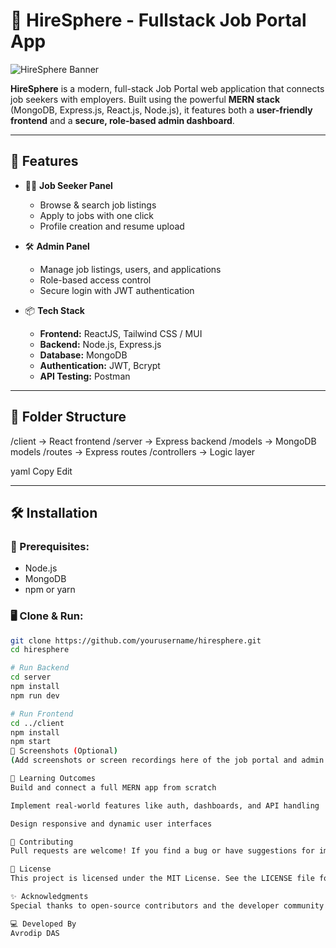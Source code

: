 # 💼 HireSphere - Fullstack Job Portal App

![HireSphere Banner](https://via.placeholder.com/1000x300.png?text=HireSphere+Job+Portal+App)

**HireSphere** is a modern, full-stack Job Portal web application that connects job seekers with employers. Built using the powerful **MERN stack** (MongoDB, Express.js, React.js, Node.js), it features both a **user-friendly frontend** and a **secure, role-based admin dashboard**.

---

## 🚀 Features

- 👩‍💼 **Job Seeker Panel**
  - Browse & search job listings
  - Apply to jobs with one click
  - Profile creation and resume upload

- 🛠️ **Admin Panel**
  - Manage job listings, users, and applications
  - Role-based access control
  - Secure login with JWT authentication

- 📦 **Tech Stack**
  - **Frontend:** ReactJS, Tailwind CSS / MUI
  - **Backend:** Node.js, Express.js
  - **Database:** MongoDB
  - **Authentication:** JWT, Bcrypt
  - **API Testing:** Postman

---

## 📁 Folder Structure

/client -> React frontend
/server -> Express backend
/models -> MongoDB models
/routes -> Express routes
/controllers -> Logic layer

yaml
Copy
Edit

---

## 🛠️ Installation

### 🔧 Prerequisites:
- Node.js
- MongoDB
- npm or yarn

### 🖥️ Clone & Run:

```bash
git clone https://github.com/yourusername/hiresphere.git
cd hiresphere

# Run Backend
cd server
npm install
npm run dev

# Run Frontend
cd ../client
npm install
npm start
📸 Screenshots (Optional)
(Add screenshots or screen recordings here of the job portal and admin dashboard for visual appeal.)

🧠 Learning Outcomes
Build and connect a full MERN app from scratch

Implement real-world features like auth, dashboards, and API handling

Design responsive and dynamic user interfaces

🙌 Contributing
Pull requests are welcome! If you find a bug or have suggestions for improvements, feel free to open an issue or submit a PR.

📄 License
This project is licensed under the MIT License. See the LICENSE file for details.

✨ Acknowledgments
Special thanks to open-source contributors and the developer community for inspiration and support.

💻 Developed By
Avrodip DAS


